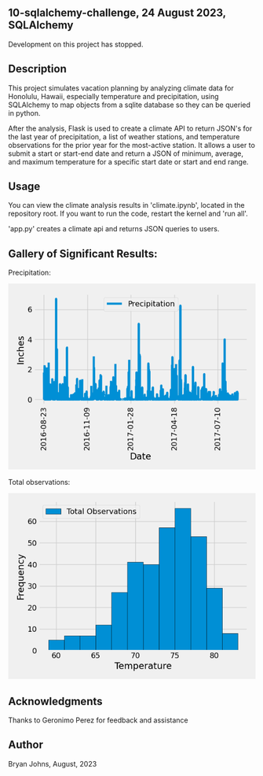 ## 10-sqlalchemy-challenge, 24 August 2023, SQLAlchemy

Development on this project has stopped.

## Description

This project simulates vacation planning by analyzing climate data for Honolulu, Hawaii, especially temperature and precipitation, using SQLAlchemy to map objects from a sqlite database so they can be queried in python.

After the analysis, Flask is used to create a climate API to return JSON's for the last year of precipitation, a list of weather stations, and temperature observations for the prior year for the most-active station. It allows a user to submit a start or start-end date and return a JSON of minimum, average, and maximum temperature for a specific start date or start and end range.

## Usage

You can view the climate analysis results in 'climate.ipynb', located in the repository root. If you want to run the code, restart the kernel and 'run all'.

'app.py' creates a climate api and returns JSON queries to users.

## Gallery of Significant Results:

Precipitation:

![Bar chart of precipitation measurements for one year](Images/precipitation.png)

Total observations:

![Histogram of count of temperature observations](Images/tobs.png)

## Acknowledgments

Thanks to Geronimo Perez for feedback and assistance

## Author

Bryan Johns, August, 2023
